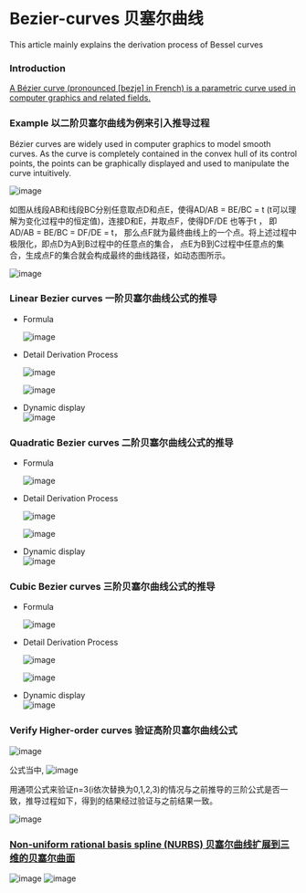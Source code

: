 # Bezier-curves 贝塞尔曲线
This article mainly explains the derivation process of Bessel curves

### Introduction 
[A Bézier curve (pronounced [bezje] in French) is a parametric curve used in computer graphics and related fields.](https://en.wikipedia.org/wiki/B%C3%A9zier_curve)

### Example 以二阶贝塞尔曲线为例来引入推导过程
Bézier curves are widely used in computer graphics to model smooth curves. As the curve is completely contained in the convex hull of its control points, the points can be graphically displayed and used to manipulate the curve intuitively.

![image](https://github.com/HisenLee/Bezier-curves/blob/master/aaa.png)

如图从线段AB和线段BC分别任意取点D和点E，使得AD/AB = BE/BC = t (t可以理解为变化过程中的恒定值)，连接D和E，并取点F，使得DF/DE 也等于t ， 
即AD/AB = BE/BC =  DF/DE = t， 那么点F就为最终曲线上的一个点。将上述过程中极限化，即点D为A到B过程中的任意点的集合，
点E为B到C过程中任意点的集合，生成点F的集合就会构成最终的曲线路径，如动态图所示。

![image](https://github.com/HisenLee/Bezier-curves/blob/master/2.gif)

### Linear Bezier curves 一阶贝塞尔曲线公式的推导
  * Formula

    ![image](https://github.com/HisenLee/Bezier-curves/blob/master/1.png)
  * Detail Derivation Process
    
    ![image](https://github.com/HisenLee/Bezier-curves/blob/master/11.png)
    
    ![image](https://github.com/HisenLee/Bezier-curves/blob/master/111.png)
    
  * Dynamic display    
    ![image](https://github.com/HisenLee/Bezier-curves/blob/master/1.gif)
  
    
### Quadratic Bezier curves 二阶贝塞尔曲线公式的推导
  * Formula

    ![image](https://github.com/HisenLee/Bezier-curves/blob/master/2.png)
  * Detail Derivation Process
    
    ![image](https://github.com/HisenLee/Bezier-curves/blob/master/22.png)
    
    ![image](https://github.com/HisenLee/Bezier-curves/blob/master/222.png)
    
  * Dynamic display    
    ![image](https://github.com/HisenLee/Bezier-curves/blob/master/2.gif)
    
    
 ### Cubic Bezier curves 三阶贝塞尔曲线公式的推导
  * Formula

    ![image](https://github.com/HisenLee/Bezier-curves/blob/master/3.png)
  * Detail Derivation Process
    
    ![image](https://github.com/HisenLee/Bezier-curves/blob/master/33.png)
    
    ![image](https://github.com/HisenLee/Bezier-curves/blob/master/333.png)
    
  * Dynamic display    
    ![image](https://github.com/HisenLee/Bezier-curves/blob/master/3.gif)
    
  
  ### Verify Higher-order curves 验证高阶贝塞尔曲线公式
  
   ![image](https://github.com/HisenLee/Bezier-curves/blob/master/n.png) 
   
   公式当中, ![image](https://github.com/HisenLee/Bezier-curves/blob/master/cv.png)
   
   用通项公式来验证n=3(i依次替换为0,1,2,3)的情况与之前推导的三阶公式是否一致，推导过程如下，得到的结果经过验证与之前结果一致。
   
   ![image](https://github.com/HisenLee/Bezier-curves/blob/master/nn.jpg)
   
   ### [Non-uniform rational basis spline (NURBS) 贝塞尔曲线扩展到三维的贝塞尔曲面](https://en.wikipedia.org/wiki/Non-uniform_rational_B-spline)
   
   ![image](https://github.com/HisenLee/Bezier-curves/blob/master/mian1.png)    ![image](https://github.com/HisenLee/Bezier-curves/blob/master/mian2.png)
  
   
  
    
